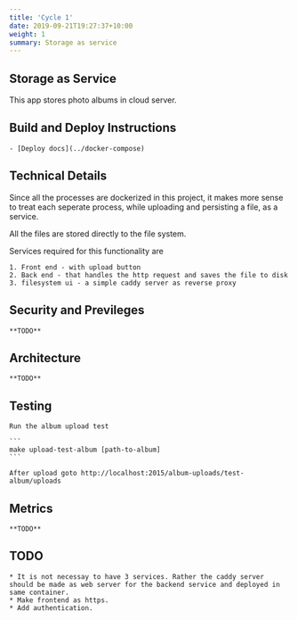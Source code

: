 ```yaml
---
title: 'Cycle 1'
date: 2019-09-21T19:27:37+10:00
weight: 1
summary: Storage as service
---
```


## Storage as Service

This app stores photo albums in cloud server.

## Build and Deploy Instructions
    - [Deploy docs](../docker-compose)

## Technical Details

Since all the processes are dockerized in this project, it makes more sense to treat each seperate process, while uploading and persisting a file, as a service.

All the files are stored directly to the file system. 

Services required for this functionality are

    1. Front end - with upload button
    2. Back end - that handles the http request and saves the file to disk
    3. filesystem ui - a simple caddy server as reverse proxy

## Security and Previleges

    **TODO**

## Architecture

    **TODO**

## Testing

    Run the album upload test

    ```
    make upload-test-album [path-to-album]
    ```

    After upload goto http://localhost:2015/album-uploads/test-album/uploads

## Metrics

    **TODO**

## TODO
    * It is not necessay to have 3 services. Rather the caddy server should be made as web server for the backend service and deployed in same container.
    * Make frontend as https.
    * Add authentication.

